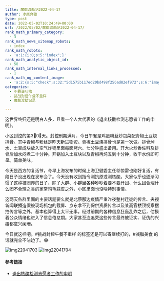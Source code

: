 ```yaml
---
title: 魔都渡劫记2022-04-17
author: 冰原奔狼
type: post
date: 2022-05-02T10:24:49+00:00
url: /2022/05/02/魔都渡劫记2022-04-17/
rank_math_primary_category:
  - 3
rank_math_news_sitemap_robots:
  - index
rank_math_robots:
  - 'a:1:{i:0;s:5:"index";}'
rank_math_analytic_object_id:
  - 58
rank_math_internal_links_processed:
  - 1
rank_math_og_content_image:
  - 'a:2:{s:5:"check";s:32:"5d1575b117ed20bd498f256ad82ef972";s:6:"images";a:0:{}}'
categories:
  - 不靠谱吐槽
  - 挑战封控午餐不重样
  - 魔都渡劫记录

---
```

这世界终归还是明白人多，且看一个人大代表的《退出核酸检测志愿者工作的申明》。

小区封控的第3⃣️0⃣️天。封控刑期满月，今日午餐是鸡蛋粉丝炒包菜配青椒土豆烧排骨。其中青椒与粉丝是昨天新进物资。青椒土豆烧排骨也是第一次做。排骨焯水、土豆成块放入空气炸锅里面每面烤六、七分钟盛出备用。开大火炒香佐料及排骨后加水闷煮二十分钟。开锅加入土豆块以及青椒再炖五到十分钟，收干水份即可呈。简单美味。

今天是西方的复活节，今早上海发布的时候上海卫健委主任邬惊雷也刚好复活，有段日子没出现在发布会了。今天没有收到指令测抗原或测核酸。大家似乎也逐渐习惯了这种被圈养的日子，除了大群、小群里各种吵吵着要不要开团、什么团合理什么团不合理之类的家常鸡毛蒜皮之外，小区里面也没啥特别事情。

这两天各群里面的主要话题要么就是北蔡那边疫情严重昨夜整村迁徙的传言、央视新闻联播造假被现场抓包的截屏、京东拿不到保供资质传言以及某高官楼顶视察摆拍传言等之外，基本也算得上太平无事。经过前期的各种信息狂轰乱炸之后，估摸着公众情绪也进入了信息倦怠期。大家甚至连追究这些传言最终被证实、证伪的兴趣都意兴阑珊。

今日就这样吧。#挑战封控午餐不重样 的标签还是可以寄继续打的，#减脂美食 的话就完全不沾边了。😂

<img decoding="async" src="https://i0.wp.com/s2.loli.net/2022/05/02/LENG8lVOqBmwHPA.jpg?w=640&#038;ssl=1" alt="img22041703" data-recalc-dims="1" />  
<img decoding="async" src="https://i0.wp.com/s2.loli.net/2022/05/02/a2rfPWEq9hxL4SV.jpg?w=640&#038;ssl=1" alt="img22041704" data-recalc-dims="1" /> 

#### 参考链接

  * [退出核酸检测志愿者工作的申明][1]

 [1]: https://s2.loli.net/2022/05/02/TOnHs2Fl18XWKiA.jpg